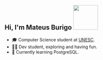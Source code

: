  ##  Hi, I'm  Mateus Burigo <img src="https://media.giphy.com/media/QXhSr6NDR4F5t69GL8/giphy.gif" height="80px" width="80px">

- :mortar_board: Computer Science student at [UNESC](https://www.unesc.net).
- :bowing_man: Dev student, exploring and having fun.
- :open_book: Currently learning PostgreSQL.


